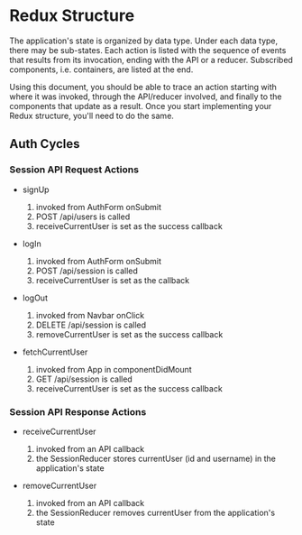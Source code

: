 # Redux Structure
The application's state is organized by data type. Under each data type, there may be sub-states. Each action is listed with the sequence of events that results from its invocation, ending with the API or a reducer. Subscribed components, i.e. containers, are listed at the end.

Using this document, you should be able to trace an action starting with where it was invoked, through the API/reducer involved, and finally to the components that update as a result. Once you start implementing your Redux structure, you'll need to do the same.

## Auth Cycles

### Session API Request Actions

* signUp
  1. invoked from AuthForm onSubmit
  2. POST /api/users is called
  3. receiveCurrentUser is set as the success callback

* logIn
  1. invoked from AuthForm onSubmit
  2. POST /api/session is called
  3. receiveCurrentUser is set as the callback

* logOut
  1. invoked from Navbar onClick
  2. DELETE /api/session is called
  3. removeCurrentUser is set as the success callback

* fetchCurrentUser
  1. invoked from App in componentDidMount
  2. GET /api/session is called
  3. receiveCurrentUser is set as the success callback

### Session API Response Actions

* receiveCurrentUser
  1. invoked from an API callback
  2. the SessionReducer stores currentUser (id and username) in the application's state

* removeCurrentUser
  1. invoked from an API callback
  2. the SessionReducer removes currentUser from the application's state
